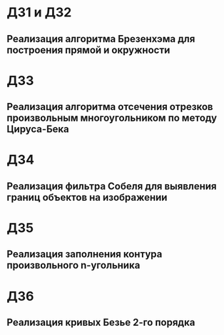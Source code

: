 # ДЗ1 и ДЗ2
## Реализация алгоритма Брезенхэма для построения прямой и окружности
# ДЗ3
## Реализация алгоритма отсечения отрезков произвольным многоугольником по методу Цируса-Бека
# ДЗ4
## Реализация фильтра Собеля для выявления границ объектов на изображении
# ДЗ5
## Реализация заполнения контура произвольного n-угольника
# ДЗ6
## Реализация кривых Безье 2-го порядка
